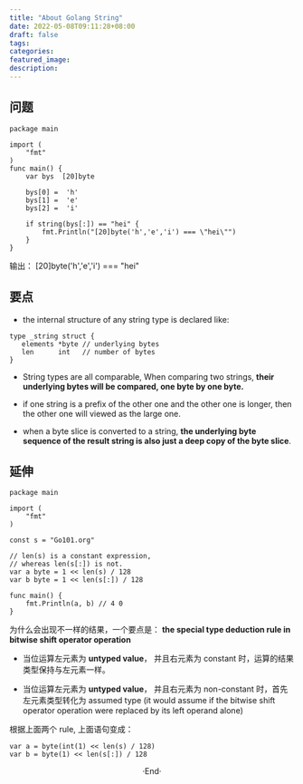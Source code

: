 ```yaml
---
title: "About Golang String"
date: 2022-05-08T09:11:28+08:00
draft: false
tags:
categories:
featured_image:
description:
---
```


## 问题

```golang
package main

import (
	"fmt"
)
func main() {
	var bys  [20]byte

	bys[0] =  'h'
	bys[1] =  'e'
	bys[2] =  'i'

	if string(bys[:]) == "hei" {
		fmt.Println("[20]byte('h','e','i') === \"hei\"")
	}
}
```
输出： [20]byte('h','e','i') === "hei"

## 要点

- the internal structure of any string type is declared like:

```golang
type _string struct {
   elements *byte // underlying bytes
   len      int   // number of bytes
}
```
- String types are all comparable, When comparing two strings, **their underlying bytes will be compared, one byte by one byte.**

- if one string is a prefix of the other one and the other one is longer, then the other one will viewed as the large one.

- when a byte slice is converted to a string, **the underlying byte sequence of the result string is also just a deep copy of the byte slice**.


## 延伸
```golang
package main

import (
	"fmt"
)

const s = "Go101.org"

// len(s) is a constant expression, 
// whereas len(s[:]) is not.
var a byte = 1 << len(s) / 128 
var b byte = 1 << len(s[:]) / 128

func main() {
	fmt.Println(a, b) // 4 0	
}

```

为什么会出现不一样的结果，一个要点是： **the special type deduction rule in bitwise shift operator operation** 

- 当位运算左元素为 **untyped value**， 并且右元素为 constant 时，运算的结果类型保持与左元素一样。

- 当位运算左元素为 **untyped value**， 并且右元素为 non-constant 时，首先左元素类型转化为 assumed type (it would assume if the bitwise shift operator operation were replaced by its left operand alone)

根据上面两个 rule, 上面语句变成：

```golang
var a = byte(int(1) << len(s) / 128)
var b = byte(1) << len(s[:]) / 128
```

<center>  ·End·  </center>
